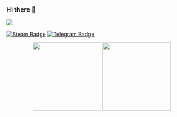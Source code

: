 ### Hi there 👋

<img src="https://visitor-badge.glitch.me/badge?page_id=LSiccha.LSiccha&left_color=red&right_color=green&left_text=HelloVisitors">

[![Steam Badge](https://img.shields.io/badge/-Steam-000000?style=flat-square&logo=Steam&logoColor=white)](https://steamcommunity.com/profiles/76561198055887895/)
[![Telegram Badge](https://img.shields.io/badge/-Telegram-26A5E4?style=flat-square&logo=Telegram&logoColor=white)](https://steamcommunity.com/profiles/76561198055887895/)


<p align="center" >
  <img height="180em" src="https://github-readme-stats.vercel.app/api/top-langs/?username=LSiccha&show_icons=true&hide_border=true&layout=compact&langs_count=8" />
  <img height="180em" src="https://github-readme-stats.vercel.app/api?username=LSiccha&show_icons=true&hide_border=true&&count_private=true&include_all_commits=true" />
</p>

<!--
**LSiccha/LSiccha** is a ✨ _special_ ✨ repository because its `README.md` (this file) appears on your GitHub profile.

Here are some ideas to get you started:

- 🔭 I’m currently working on ...
- 🌱 I’m currently learning ...
- 👯 I’m looking to collaborate on ...
- 🤔 I’m looking for help with ...
- 💬 Ask me about ...
- 📫 How to reach me: ...
- 😄 Pronouns: ...
- ⚡ Fun fact: ...
-->
